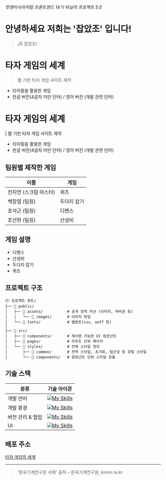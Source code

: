 ###### 멋쟁이사자처럼 프론트엔드 14기 바닐라 프로젝트 5조

# 안녕하세요 저희는 '잡았조' 입니다!

> JS 잡았조!

# 타자 게임의 세계

> 웹 기반 타자 게임 사이트 제작

- 타이핑을 활용한 게임
- 한글 버전(4글자 미만 단어) / 영어 버전 (개발 관련 단어)

# 타자 게임의 세계

| 웹 기반 타자 게임 사이트 제작

- 타이핑을 활용한 게임
- 한글 버전(4글자 미만 단어) / 영어 버전 (개발 관련 단어)

## 팀원별 제작한 게임

| 이름                   | 게임        |
| ---------------------- | ----------- |
| 전지연 (스크럼 마스터) | 퀴즈        |
| 백창엽 (팀원)          | 두더지 잡기 |
| 조석근 (팀원)          | 디펜스      |
| 조선현 (팀원)          | 산성비      |

## 게임 설명

- 디펜스
- 산성비
- 두더지 잡기
- 퀴즈

## 프로젝트 구조

```
📦 프로젝트 루트/
├── 📁 public/
│   ├── 📁 assets/           # 공개 정적 자산 (이미지, 파비콘 등)
│   │   └── 📁 images/       # 이미지 파일
│   └── 📁 fonts/            # 웹폰트(css, woff 등)
│
├── 📁 src/
│   ├── 📁 components/       # 재사용 가능한 UI 컴포넌트
│   ├── 📁 pages/            # 라우트 단위 페이지
│   └── 📁 styles/           # 전체 스타일 정의
│       ├── 📁 common/       # 전역 스타일, 초기화, 접근성 등 유틸 스타일
│       └── 📁 components/   # 컴포넌트 단위 스타일 모듈

```

## 기술 스택

| 분류             | 기술 아이콘                                                                                      |
| ---------------- | ------------------------------------------------------------------------------------------------ |
| 개발 언어        | [![My Skills](https://skillicons.dev/icons?i=html,css,js)](https://skillicons.dev)               |
| 개발 환경        | [![My Skills](https://skillicons.dev/icons?i=vscode,vite)](https://skillicons.dev)               |
| 버전 관리 & 협업 | [![My Skills](https://skillicons.dev/icons?i=git,github,discord,notion)](https://skillicons.dev) |
| UI               | [![My Skills](https://skillicons.dev/icons?i=figma)](https://skillicons.dev)                     |

## 배포 주소

[타자 게임의 세계](https://taja-game-world.netlify.app/)

---

> '한국기계연구원 서체' 출처 – 한국기계연구원, kimm.re.kr
